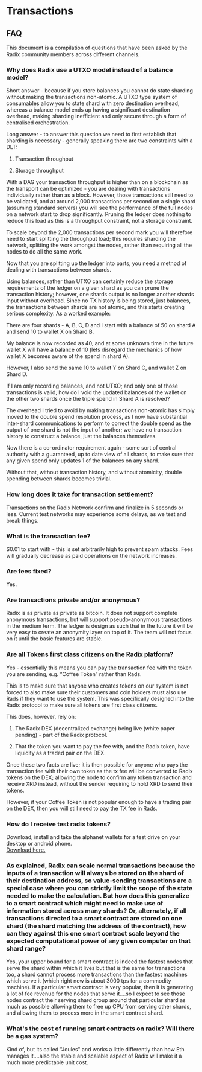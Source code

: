 # Transactions

## FAQ

This document is a compilation of questions that have been asked by the Radix community members across different channels.

### Why does Radix use a UTXO model instead of a balance model?

Short answer - because if you store balances you cannot do state sharding without making the transactions non-atomic. A UTXO type system of consumables allow you to state shard with zero destination overhead, whereas a balance model ends up having a significant destination overhead, making sharding inefficient and only secure through a form of centralised orchestration.

Long answer - to answer this question we need to first establish that sharding is necessary - generally speaking there are two constraints with a DLT:

1. Transaction throughput

2. Storage throughput

With a DAG your transaction throughput is higher than on a blockchain as the transport can be optimized  - you are dealing with transactions individually rather than as a block. However, those transactions still need to be validated, and at around 2,000 transactions per second on a single shard \(assuming standard servers\) you will see the performance of the full nodes on a network start to drop significantly. Pruning the ledger does nothing to reduce this load as this is a throughput constraint, not a storage constraint.

To scale beyond the 2,000 transactions per second mark you will therefore need to start splitting the throughput load; this requires sharding the network, splitting the work amongst the nodes, rather than requiring all the nodes to do all the same work.

Now that you are splitting up the ledger into parts, you need a method of dealing with transactions between shards.

Using balances, rather than UTXO can certainly reduce the storage requirements of the ledger on a given shard as you can prune the transaction history; however, one shards output is no longer another shards input without overhead. Since no TX history is being stored, just balances, the transactions between shards are not atomic, and this starts creating serious complexity. As a worked example:

There are four shards - A, B, C, D and I start with a balance of 50 on shard A and send 10 to wallet X on Shard B.

My balance is now recorded as 40, and at some unknown time in the future wallet X will have a balance of 10 \(lets disregard the mechanics of how wallet X becomes aware of the spend in shard A\).

However, I also send the same 10 to wallet Y on Shard C, and wallet Z on Shard D.

If I am only recording balances, and not UTXO; and only one of those transactions is valid, how do I void the updated balances of the wallet on the other two shards once the triple spend in Shard A is resolved?

The overhead I tried to avoid by making transactions non-atomic has simply moved to the double spend resolution process, as I now have substantial inter-shard communications to perform to correct the double spend as the output of one shard is not the input of another; we have no transaction history to construct a balance, just the balances themselves.  

Now there is a co-ordinator requirement again - some sort of central authority with a guaranteed, up to date view of all shards, to make sure that any given spend only updates 1 of the balances on any shard.

Without that, without transaction history, and without atomicity, double spending between shards becomes trivial.

### How long does it take for transaction settlement?

 Transactions on the Radix Network confirm and finalize in 5 seconds or less. Current test networks may experience some delays, as we test and break things. 

### What is the transaction fee?

$0.01 to start with - this is set arbitrarily high to prevent spam attacks. Fees will gradually decrease as paid operations on the network increases. 

### Are fees fixed?

Yes.

### Are transactions private and/or anonymous?

Radix is as private as private as bitcoin. It does not support complete anonymous transactions, but will support pseudo-anonymous transactions in the medium term. The ledger is design as such that in the future it will be very easy to create an anonymity layer on top of it. The team will not focus on it until the basic features are stable.

### Are all Tokens first class citizens on the Radix platform?

Yes - essentially this means you can pay the transaction fee with the token you are sending, e.g. “Coffee Token” rather than Rads.

This is to make sure that anyone who creates tokens on our system is not forced to also make sure their customers and coin holders must also use Rads if they want to use the system. This was specifically designed into the Radix protocol to make sure all tokens are first class citizens.

This does, however, rely on:

1. The Radix DEX \(decentralized exchange\) being live \(white paper pending\) - part of the Radix protocol.

2. That the token you want to pay the fee with, and the Radix token, have liquidity as a traded pair on the DEX.

Once these two facts are live; it is then possible for anyone who pays the transaction fee with their own token as the tx fee will be converted to Radix tokens on the DEX; allowing the node to confirm any token transaction and receive XRD instead, without the sender requiring to hold XRD to send their tokens.

However, if your Coffee Token is not popular enough to have a trading pair on the DEX, then you will still need to pay the TX fee in Rads.

### How do I receive test radix tokens?

Download, install and take the alphanet wallets for a test drive on your desktop or android phone.   
[Download here.](https://radixdlt.com/wallet)

### As explained, Radix can scale normal transactions because the inputs of a transaction will always be stored on the shard of their destination address, so value-sending transactions are a special case where you can strictly limit the scope of the state needed to make the calculation. But how does this generalize to a smart contract which might need to make use of information stored across many shards? Or, alternately, if all transactions directed to a smart contract are stored on one shard \(the shard matching the address of the contract\), how can they against this one smart contract scale beyond the expected computational power of any given computer on that shard range?

Yes, your upper bound for a smart contract is indeed the fastest nodes that serve the shard within which it lives but that is the same for transactions too, a shard cannot process more transactions than the fastest machines which serve it \(which right now is about 3000 tps for a commodity machine\). If a particular smart contract is very popular, then it is generating a lot of fee revenue for the nodes that serve it....so I expect to see those nodes contract their serving shard group around that particular shard as much as possible allowing them to free up CPU from serving other shards, and allowing them to process more in the smart contract shard.

### **What's the cost of running smart contracts on radix? Will there be a gas system?**

Kind of, but its called "Joules" and works a little differently than how Eth manages it....also the stable and scalable aspect of Radix will make it a much more predictable unit cost.

